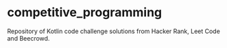 # competitive_programming

Repository of Kotlin code challenge solutions from Hacker Rank, Leet Code and Beecrowd.
